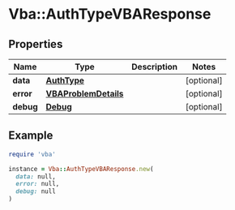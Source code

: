 # Vba::AuthTypeVBAResponse

## Properties

| Name | Type | Description | Notes |
| ---- | ---- | ----------- | ----- |
| **data** | [**AuthType**](AuthType.md) |  | [optional] |
| **error** | [**VBAProblemDetails**](VBAProblemDetails.md) |  | [optional] |
| **debug** | [**Debug**](Debug.md) |  | [optional] |

## Example

```ruby
require 'vba'

instance = Vba::AuthTypeVBAResponse.new(
  data: null,
  error: null,
  debug: null
)
```

